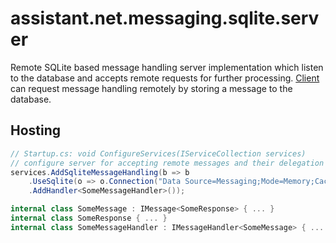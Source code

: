 ﻿# assistant.net.messaging.sqlite.server

Remote SQLite based message handling server implementation which listen to the database and accepts remote requests
for further processing. [Client](../Messaging.Sqlite.Client/README.md) can request message handling remotely
by storing a message to the database.

## Hosting

```csharp
// Startup.cs: void ConfigureServices(IServiceCollection services)
// configure server for accepting remote messages and their delegation to local SomeMessageHandler.
services.AddSqliteMessageHandling(b => b
    .UseSqlite(o => o.Connection("Data Source=Messaging;Mode=Memory;Cache=Shared"))
    .AddHandler<SomeMessageHandler>());

internal class SomeMessage : IMessage<SomeResponse> { ... }
internal class SomeResponse { ... }
internal class SomeMessageHandler : IMessageHandler<SomeMessage> { ... }
```
